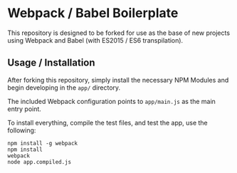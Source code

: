 # Webpack / Babel Boilerplate

This repository is designed to be forked for use as the base of new projects using Webpack and Babel (with ES2015 / ES6 transpilation).

## Usage / Installation

After forking this repository, simply install the necessary NPM Modules and begin developing in the `app/` directory.

The included Webpack configuration points to `app/main.js` as the main entry point.

To install everything, compile the test files, and test the app, use the following:

```
npm install -g webpack
npm install
webpack
node app.compiled.js
```
